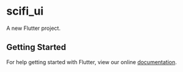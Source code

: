 # scifi_ui

A new Flutter project.

## Getting Started

For help getting started with Flutter, view our online
[documentation](http://flutter.io/).
